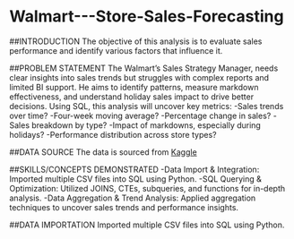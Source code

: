 # Walmart---Store-Sales-Forecasting
##INTRODUCTION
The objective of this analysis is to evaluate sales performance and identify various factors that influence it.

##PROBLEM STATEMENT
The Walmart’s Sales Strategy Manager, needs clear insights into sales trends but struggles with complex reports and limited BI support. He aims to identify patterns, measure markdown effectiveness, and understand holiday sales impact to drive better decisions. Using SQL, this analysis will uncover key metrics:
-Sales trends over time?
-Four-week moving average?
-Percentage change in sales?
-Sales breakdown by type?
-Impact of markdowns, especially during holidays?
-Performance distribution across store types?

##DATA SOURCE
The data is sourced from <a href="https://www.kaggle.com/datasets/gustavoserafim/walmart-recruiting-store-sales-forecasting-gsr">Kaggle</a>

##SKILLS/CONCEPTS DEMONSTRATED
-Data Import & Integration: Imported multiple CSV files into SQL using Python.
-SQL Querying & Optimization: Utilized JOINS, CTEs, subqueries, and functions for in-depth analysis.
-Data Aggregation & Trend Analysis: Applied aggregation techniques to uncover sales trends and performance insights.

##DATA IMPORTATION 
Imported multiple CSV files into SQL using Python.
